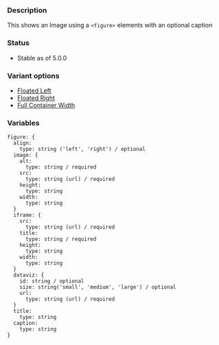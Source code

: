 ### Description
This shows an Image using a `<figure>` elements with an optional caption

### Status
* Stable as of 5.0.0

### Variant options
* [Floated Left](/?p=atoms-figure-left)
* [Floated Right](/?p=atoms-figure-right)
* [Full Container Width](/?p=atoms-figure-full)


### Variables
~~~
figure: {
  align:
    type: string ('left', 'right') / optional
  image: {
    alt:
      type: string / required
    src:
      type: string (url) / required
    height:
      type: string
    width:
      type: string
  }
  iframe: {
    src:
      type: string (url) / required
    title:
      type: string / required
    height:
      type: string
    width:
      type: string
  }
  dataviz: {
    id: string / optional
    size: string('small', 'medium', 'large') / optional
    url:
      type: string (url) / required
  }
  title:
    type: string
  caption:
    type: string
}
~~~
